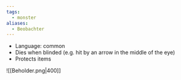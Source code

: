 ```yaml
---
tags:
  - monster
aliases:
  - Beobachter
---
```

- Language: common
- Dies when blinded (e.g. hit by an arrow in the middle of the eye)
- Protects items

![[Beholder.png|400]]
